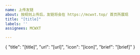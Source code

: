 ```yaml
---
name: 上传友链
about: 按规则上传后，友链将会在 https://mcwxt.top/ 首页所展现
title: "[title]"
labels: ''
assignees: MCWXT

---
```

{
    "title": "[title]",
    "url": "[url]",
    "icon": "[icon]",
    "brief": "[brief]"
}
